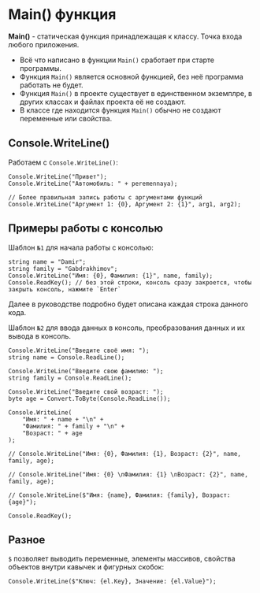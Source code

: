 # Main() функция

**Main()** - статическая функция принадлежащая к классу. Точка входа любого приложения.

* Всё что написано в функции `Main()` сработает при старте программы.
* Функция `Main()` является основной функцией, без неё программа работать не будет.
* Функция `Main()` в проекте существует в единственном экземплре, в других классах и файлах проекта её не создают.
* В классе где находится функция `Main()` обычно не создают переменные или свойства.

## Console.WriteLine()
Работаем с `Console.WriteLine()`:

    Console.WriteLine("Привет");
    Console.WriteLine("Автомобиль: " + peremennaya);
    
    // Более правильная запись работы с аргументами функций
    Console.WriteLine("Аргумент 1: {0}, Аргумент 2: {1}", arg1, arg2);

## Примеры работы с консолью
Шаблон `№1` для начала работы с консолью:

    string name = "Damir";
    string family = "Gabdrakhimov";
    Console.WriteLine("Имя: {0}, Фамилия: {1}", name, family);
    Console.ReadKey(); // без этой строки, консоль сразу закроется, чтобы закрыть консоль, нажмите `Enter`

Далее в руководстве подробно будет описана каждая строка данного кода.

Шаблон `№2` для ввода данных в консоль, преобразования данных и их вывода в консоль.

    Console.WriteLine("Введите своё имя: ");
    string name = Console.ReadLine();

    Console.WriteLine("Введите свою фамилию: ");
    string family = Console.ReadLine();

    Console.WriteLine("Введите свой возраст: ");
    byte age = Convert.ToByte(Console.ReadLine());

    Console.WriteLine(
        "Имя: " + name + "\n" +
        "Фамилия: " + family + "\n" +
        "Возраст: " + age
    );

    // Console.WriteLine("Имя: {0}, Фамилия: {1}, Возраст: {2}", name, family, age);

    // Console.WriteLine("Имя: {0} \nФамилия: {1} \nВозраст: {2}", name, family, age);
   
    // Console.WriteLine($"Имя: {name}, Фамилия: {family}, Возраст: {age}");

    Console.ReadKey();

## Разное
`$` позволяет выводить переменные, элементы массивов, свойства объектов внутри кавычек и фигурных скобок:

    Console.WriteLine($"Ключ: {el.Key}, Значение: {el.Value}");